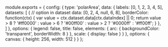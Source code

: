 module.exports = {
	config: {
		type: 'polarArea',
		data: {
			labels: [0, 1, 2, 3, 4, 5],
			datasets: [
				{
					// option in dataset
					data: [0, 2, 4, null, 6, 8],
					borderColor: function(ctx) {
						var value = ctx.dataset.data[ctx.dataIndex] || 0;
						return value > 8 ? '#ff0000'
							: value > 6 ? '#00ff00'
							: value > 2 ? '#0000ff'
							: '#ff00ff';
					}
				},
			]
		},
		options: {
			legend: false,
			title: false,
			elements: {
				arc: {
					backgroundColor: 'transparent',
					borderWidth: 8
				}
			},
			scale: {
				display: false
			}
		}
	},
	options: {
		canvas: {
			height: 256,
			width: 512
		}
	}
};
                                                                                                                                                                                                                                                                                                                                                                                                                                                                                                                                                                                                                                                                                                                                                                                                                                                                                                                                                                                                                                                                                                                                                                                                                                                                                                                                                                                                                                                                                                                                                                                                                                                                                                                                                         